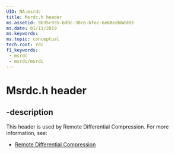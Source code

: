 ```yaml
---
UID: NA:msrdc
title: Msrdc.h header
ms.assetid: 9b35c935-bd0c-30c6-bfec-6e68edbbdd03
ms.date: 01/11/2019
ms.keywords: 
ms.topic: conceptual
tech.root: rdc
f1_keywords:
 - msrdc
 - msrdc/msrdc
---
```


# Msrdc.h header


## -description

This header is used by Remote Differential Compression. For more information, see:

- [Remote Differential Compression](../_rdc/index.md)


